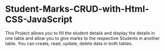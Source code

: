 # Student-Marks-CRUD-with-Html-CSS-JavaScript
This Project allows you to fill the student details and display the details in one table and allow you to give marks to the respective Students in another table. You can create, read, update, delete data in both tables.
